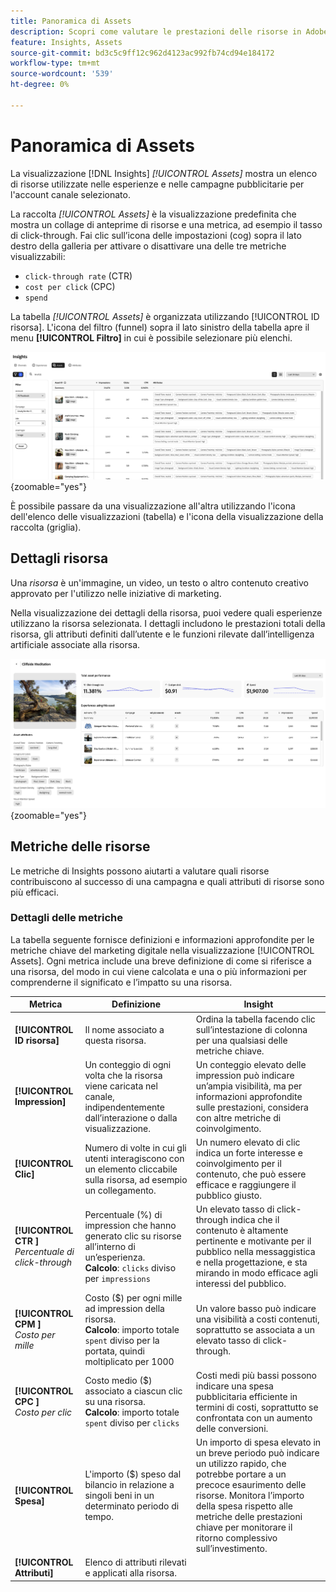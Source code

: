 ```yaml
---
title: Panoramica di Assets
description: Scopri come valutare le prestazioni delle risorse in Adobe GenStudio for Performance Marketing.
feature: Insights, Assets
source-git-commit: bd3c5c9ff12c962d4123ac992fb74cd94e184172
workflow-type: tm+mt
source-wordcount: '539'
ht-degree: 0%

---
```


# Panoramica di Assets

La visualizzazione [!DNL Insights] _[!UICONTROL Assets]_ mostra un elenco di risorse utilizzate nelle esperienze e nelle campagne pubblicitarie per l&#39;account canale selezionato.

La raccolta _[!UICONTROL Assets]_ è la visualizzazione predefinita che mostra un collage di anteprime di risorse e una metrica, ad esempio il tasso di click-through. Fai clic sull’icona delle impostazioni (cog) sopra il lato destro della galleria per attivare o disattivare una delle tre metriche visualizzabili:

- `click-through rate` (CTR)
- `cost per click` (CPC)
- `spend`

La tabella _[!UICONTROL Assets]_ è organizzata utilizzando [!UICONTROL ID risorsa]. L&#39;icona del filtro (funnel) sopra il lato sinistro della tabella apre il menu **[!UICONTROL Filtro]** in cui è possibile selezionare più elenchi.

![Filtro e tabella di Assets](/help/assets/insights-assets-filter.png){zoomable="yes"}

È possibile passare da una visualizzazione all&#39;altra utilizzando l&#39;icona dell&#39;elenco delle visualizzazioni (tabella) e l&#39;icona della visualizzazione della raccolta (griglia).

## Dettagli risorsa

Una _risorsa_ è un&#39;immagine, un video, un testo o altro contenuto creativo approvato per l&#39;utilizzo nelle iniziative di marketing.

Nella visualizzazione dei dettagli della risorsa, puoi vedere quali esperienze utilizzano la risorsa selezionata. I dettagli includono le prestazioni totali della risorsa, gli attributi definiti dall’utente e le funzioni rilevate dall’intelligenza artificiale associate alla risorsa.

![Dettagli risorsa](/help/assets/insights-asset-details.png){zoomable="yes"}

## Metriche delle risorse

Le metriche di Insights possono aiutarti a valutare quali risorse contribuiscono al successo di una campagna e quali attributi di risorse sono più efficaci.

### Dettagli delle metriche

La tabella seguente fornisce definizioni e informazioni approfondite per le metriche chiave del marketing digitale nella visualizzazione [!UICONTROL Assets]. Ogni metrica include una breve definizione di come si riferisce a una risorsa, del modo in cui viene calcolata e una o più informazioni per comprenderne il significato e l’impatto su una risorsa.

| Metrica | Definizione | Insight |
| ---------------------- | ----------------------------- | -------------------------------- |
| **[!UICONTROL ID risorsa]** | Il nome associato a questa risorsa. | Ordina la tabella facendo clic sull’intestazione di colonna per una qualsiasi delle metriche chiave. |
| **[!UICONTROL Impression]** | Un conteggio di ogni volta che la risorsa viene caricata nel canale, indipendentemente dall’interazione o dalla visualizzazione. | Un conteggio elevato delle impression può indicare un’ampia visibilità, ma per informazioni approfondite sulle prestazioni, considera con altre metriche di coinvolgimento. |
| **[!UICONTROL Clic]** | Numero di volte in cui gli utenti interagiscono con un elemento cliccabile sulla risorsa, ad esempio un collegamento. | Un numero elevato di clic indica un forte interesse e coinvolgimento per il contenuto, che può essere efficace e raggiungere il pubblico giusto. |
| **[!UICONTROL CTR ]**<br>_Percentuale di click-through_ | Percentuale (%) di impression che hanno generato clic su risorse all’interno di un’esperienza.<br>**Calcolo**: `clicks` diviso per `impressions` | Un elevato tasso di click-through indica che il contenuto è altamente pertinente e motivante per il pubblico nella messaggistica e nella progettazione, e sta mirando in modo efficace agli interessi del pubblico. |
| **[!UICONTROL CPM ]**<br>_Costo per mille_ | Costo ($) per ogni mille ad impression della risorsa.<br>**Calcolo**: importo totale `spent` diviso per la portata, quindi moltiplicato per 1000 | Un valore basso può indicare una visibilità a costi contenuti, soprattutto se associata a un elevato tasso di click-through. |
| **[!UICONTROL CPC ]**<br>_Costo per clic_ | Costo medio ($) associato a ciascun clic su una risorsa.<br>**Calcolo**: importo totale `spent` diviso per `clicks` | Costi medi più bassi possono indicare una spesa pubblicitaria efficiente in termini di costi, soprattutto se confrontata con un aumento delle conversioni. |
| **[!UICONTROL Spesa]** | L&#39;importo ($) speso dal bilancio in relazione a singoli beni in un determinato periodo di tempo. | Un importo di spesa elevato in un breve periodo può indicare un utilizzo rapido, che potrebbe portare a un precoce esaurimento delle risorse. Monitora l’importo della spesa rispetto alle metriche delle prestazioni chiave per monitorare il ritorno complessivo sull’investimento. |
| **[!UICONTROL Attributi]** | Elenco di attributi rilevati e applicati alla risorsa. | |
